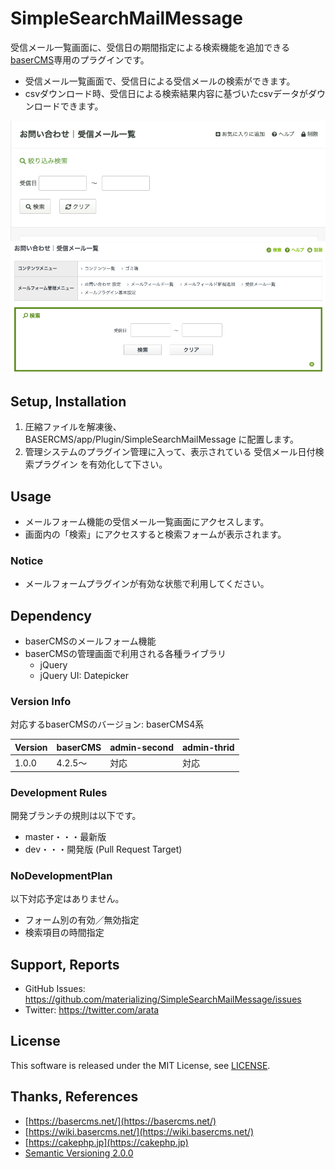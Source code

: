# SimpleSearchMailMessage

受信メール一覧画面に、受信日の期間指定による検索機能を追加できる[baserCMS](https://basercms.net/)専用のプラグインです。

- 受信メール一覧画面で、受信日による受信メールの検索ができます。
- csvダウンロード時、受信日による検索結果内容に基づいたcsvデータがダウンロードできます。

<p align="center">
	<img src="./webroot/img/sc_simple_search_mail_message_admin-third.png" alt="受信メール日付検索プラグイン for admin-third">
	<img src="./webroot/img/sc_simple_search_mail_message_admin-second.png" alt="受信メール日付検索プラグイン for admin-second">
</p>


## Setup, Installation

1. 圧縮ファイルを解凍後、BASERCMS/app/Plugin/SimpleSearchMailMessage に配置します。
2. 管理システムのプラグイン管理に入って、表示されている 受信メール日付検索プラグイン を有効化して下さい。


## Usage

- メールフォーム機能の受信メール一覧画面にアクセスします。
- 画面内の「検索」にアクセスすると検索フォームが表示されます。

### Notice

- メールフォームプラグインが有効な状態で利用してください。


## Dependency

- baserCMSのメールフォーム機能
- baserCMSの管理画面で利用される各種ライブラリ
    - jQuery
    - jQuery UI: Datepicker

### Version Info

対応するbaserCMSのバージョン: baserCMS4系

| Version | baserCMS | admin-second | admin-thrid |
|:--|:--|:--|:--|
| 1.0.0 | 4.2.5〜 | 対応 | 対応 |

### Development Rules

開発ブランチの規則は以下です。

- master・・・最新版
- dev・・・開発版 (Pull Request Target)

### NoDevelopmentPlan

以下対応予定はありません。

- フォーム別の有効／無効指定
- 検索項目の時間指定


## Support, Reports

- GitHub Issues: https://github.com/materializing/SimpleSearchMailMessage/issues
- Twitter: https://twitter.com/arata


## License
This software is released under the MIT License, see [LICENSE](https://choosealicense.com/licenses/mit/).


## Thanks, References

- [https://basercms.net/](https://basercms.net/)
- [https://wiki.basercms.net/](https://wiki.basercms.net/)
- [https://cakephp.jp](https://cakephp.jp)
- [Semantic Versioning 2.0.0](https://semver.org/lang/ja/)
